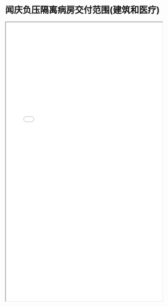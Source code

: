 # 闻庆负压隔离病房交付范围(建筑和医疗)
<iframe src="./res/韩国闻庆项目案例/合约/1.2.1闻庆负压隔离病房交付范围(建筑和医疗).pdf" width="100%" height="900px" >
</iframe>
